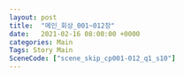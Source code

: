 ```yaml
---
layout: post
title:  "메인_회상_001~012장"
date:   2021-02-16 08:00:00 +0000
categories: Main
Tags: Story Main
SceneCode: ["scene_skip_cp001-012_q1_s10"]
---
```

